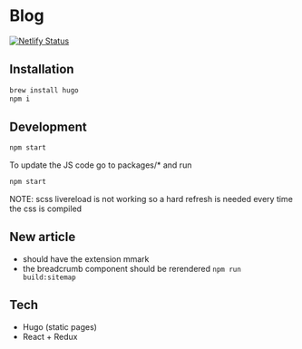 # Blog

[![Netlify Status](https://api.netlify.com/api/v1/badges/255139b6-5e24-4e50-ae6a-1dcf7531befd/deploy-status)](https://app.netlify.com/sites/doctor-stella-56144/deploys)

## Installation

```sh
brew install hugo
npm i
```

## Development

```sh
npm start
```

To update the JS code go to packages/* and run

```sh
npm start
```

NOTE: scss livereload is not working so a hard refresh is needed every time the css is compiled

## New article

- should have the extension mmark
- the breadcrumb component should be rerendered `npm run build:sitemap`

## Tech

- Hugo (static pages)
- React + Redux
